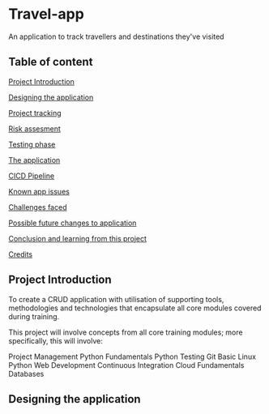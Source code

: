 # Travel-app
An application to track travellers and destinations they've visited

## Table of content 

[Project Introduction](#Project-Introduction)

[Designing the application](#Designing-the-application)

[Project tracking](#Project-tracking)

[Risk assesment](#Risk-assesment)

[Testing phase](#Testing-phase)

[The application](#The-application)

[CICD Pipeline](#CICD-Pipeline)

[Known app issues](#Known-app-issues)

[Challenges faced](#Challenges-faced)

[Possible future changes to application](#Possible-future-changes-to-application)

[Conclusion and learning from this project](#Conclusion-and-learning-from-this-project)

[Credits](#Credits)

## Project Introduction

To create a CRUD application with utilisation of supporting tools,
methodologies and technologies that encapsulate all core modules
covered during training.

This project will involve concepts from all core training modules; more
specifically, this will involve:

Project Management
Python Fundamentals
Python Testing
Git
Basic Linux
Python Web Development
Continuous Integration
Cloud Fundamentals
Databases

## Designing the application


